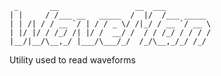      _       __                 __  ___          
    | |     / /___ __   _____  /  |/  /___ _____ 
    | | /| / / __ `/ | / / _ \/ /|_/ / __ `/ __ \
    | |/ |/ / /_/ /| |/ /  __/ /  / / /_/ / / / /
    |__/|__/\__,_/ |___/\___/_/  /_/\__,_/_/ /_/ 
                                                 

Utility used to read waveforms
